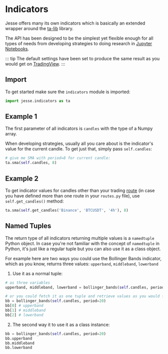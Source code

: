 # Indicators

Jesse offers many its own indicators which is basically an extended wrapper around the [ta-lib](http://ta-lib.org) library. 

The API has been designed to be the simplest yet flexible enough for all types of needs from developing strategies to doing research in [Jupyter Notebooks](/docs/jupyter-notebooks).

::: tip
The default settings have been set to produce the same result as you would get on [TradingView](http://tradingview.com).
:::

## Import

To get started make sure the `indicators` module is imported:

```py
import jesse.indicators as ta
```

## Example 1

The first parameter of all indicators is `candles` with the type of a Numpy array. 

When developing strategies, usually all you care about is the indicator's value for the current candle. To get just that, simply pass `self.candles`:

```py
# give me SMA with period=8 for current candle:
ta.sma(self.candles, 8)
```

## Example 2

To get indicator values for candles other than your trading [route](/docs/routes) (in case you have defined more than one route in your `routes.py` file), use `self.get_candles()` method:

```py
ta.sma(self.get_candles('Binance', 'BTCUSDT', '4h'), 8)
```

## Named Tuples

The return type of all indicators returning multiple values is a `namedtuple` Python object. In case you're not familiar with the concept of  `namedtuple` in Python, it's just like a regular tuple but you can also use it as a class object. 

For example here are two ways you could use the Bollinger Bands indicator, which as you know, returns three values: `upperband`, `middleband`, `lowerband`

1. Use it as a normal tuple:
```py
# as three variables
upperband, middleband, lowerband = bollinger_bands(self.candles, period=20)

# or you could fetch it as one tuple and retrieve values as you would from a tuple:
bb = bollinger_bands(self.candles, period=20)
bb[0] # upperband
bb[1] # middleband
bb[2] # lowerband
```

2. The second way it to use it as a class instance:
```py
bb = bollinger_bands(self.candles, period=20)
bb.upperband
bb.middleband
bb.lowerband
```
